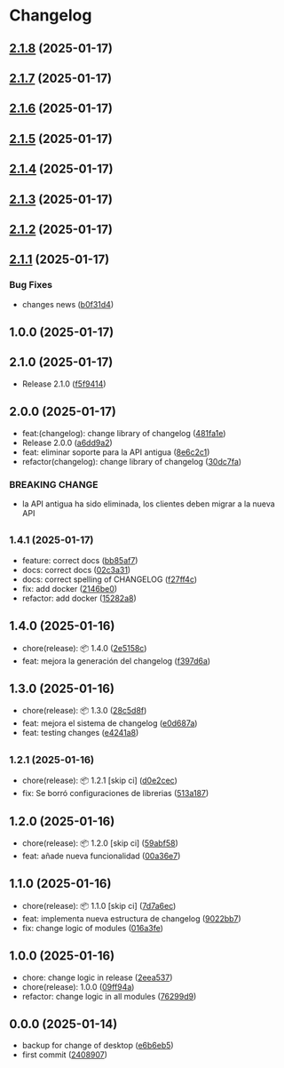 # Changelog

## [2.1.8](https://github.com/github-delfosti/pacasmayo-hexagonal/compare/v2.1.7...v2.1.8) (2025-01-17)

## [2.1.7](https://github.com/github-delfosti/pacasmayo-hexagonal/compare/v2.1.6...v2.1.7) (2025-01-17)

## [2.1.6](https://github.com/github-delfosti/pacasmayo-hexagonal/compare/v2.1.5...v2.1.6) (2025-01-17)

## [2.1.5](https://github.com/github-delfosti/pacasmayo-hexagonal/compare/v2.1.4...v2.1.5) (2025-01-17)

## [2.1.4](https://github.com/github-delfosti/pacasmayo-hexagonal/compare/v2.1.3...v2.1.4) (2025-01-17)

## [2.1.3](https://github.com/github-delfosti/pacasmayo-hexagonal/compare/v2.1.2...v2.1.3) (2025-01-17)

## [2.1.2](https://github.com/github-delfosti/pacasmayo-hexagonal/compare/v2.1.1...v2.1.2) (2025-01-17)

## [2.1.1](https://github.com/github-delfosti/pacasmayo-hexagonal/compare/v2.1.0...v2.1.1) (2025-01-17)


### Bug Fixes

* changes news ([b0f31d4](https://github.com/github-delfosti/pacasmayo-hexagonal/commit/b0f31d4c4635af4b25cf473f74065d4bf4e6b5d9))

## 1.0.0 (2025-01-17)




## 2.1.0 (2025-01-17)

* Release 2.1.0 ([f5f9414](https://github.com/github-delfosti/pacasmayo-hexagonal/commit/f5f9414))



## 2.0.0 (2025-01-17)

* feat:(changelog): change library of changelog ([481fa1e](https://github.com/github-delfosti/pacasmayo-hexagonal/commit/481fa1e))
* Release 2.0.0 ([a6dd9a2](https://github.com/github-delfosti/pacasmayo-hexagonal/commit/a6dd9a2))
* feat: eliminar soporte para la API antigua ([8e6c2c1](https://github.com/github-delfosti/pacasmayo-hexagonal/commit/8e6c2c1))
* refactor(changelog): change library of changelog ([30dc7fa](https://github.com/github-delfosti/pacasmayo-hexagonal/commit/30dc7fa))


### BREAKING CHANGE

* la API antigua ha sido eliminada, los clientes deben migrar a la nueva API


## <small>1.4.1 (2025-01-17)</small>

* feature: correct docs ([bb85af7](https://github.com/github-delfosti/pacasmayo-hexagonal/commit/bb85af7))
* docs: correct docs ([02c3a31](https://github.com/github-delfosti/pacasmayo-hexagonal/commit/02c3a31))
* docs: correct spelling of CHANGELOG ([f27ff4c](https://github.com/github-delfosti/pacasmayo-hexagonal/commit/f27ff4c))
* fix: add docker ([2146be0](https://github.com/github-delfosti/pacasmayo-hexagonal/commit/2146be0))
* refactor: add docker ([15282a8](https://github.com/github-delfosti/pacasmayo-hexagonal/commit/15282a8))



## 1.4.0 (2025-01-16)

* chore(release): 📦 1.4.0 ([2e5158c](https://github.com/github-delfosti/pacasmayo-hexagonal/commit/2e5158c))
* feat: mejora la generación del changelog ([f397d6a](https://github.com/github-delfosti/pacasmayo-hexagonal/commit/f397d6a))



## 1.3.0 (2025-01-16)

* chore(release): 📦 1.3.0 ([28c5d8f](https://github.com/github-delfosti/pacasmayo-hexagonal/commit/28c5d8f))
* feat: mejora el sistema de changelog ([e0d687a](https://github.com/github-delfosti/pacasmayo-hexagonal/commit/e0d687a))
* feat: testing changes ([e4241a8](https://github.com/github-delfosti/pacasmayo-hexagonal/commit/e4241a8))



## <small>1.2.1 (2025-01-16)</small>

* chore(release): 📦 1.2.1 [skip ci] ([d0e2cec](https://github.com/github-delfosti/pacasmayo-hexagonal/commit/d0e2cec))
* fix: Se borró configuraciones de librerias ([513a187](https://github.com/github-delfosti/pacasmayo-hexagonal/commit/513a187))



## 1.2.0 (2025-01-16)

* chore(release): 📦 1.2.0 [skip ci] ([59abf58](https://github.com/github-delfosti/pacasmayo-hexagonal/commit/59abf58))
* feat: añade nueva funcionalidad ([00a36e7](https://github.com/github-delfosti/pacasmayo-hexagonal/commit/00a36e7))



## 1.1.0 (2025-01-16)

* chore(release): 📦 1.1.0 [skip ci] ([7d7a6ec](https://github.com/github-delfosti/pacasmayo-hexagonal/commit/7d7a6ec))
* feat: implementa nueva estructura de changelog ([9022bb7](https://github.com/github-delfosti/pacasmayo-hexagonal/commit/9022bb7))
* fix: change logic of modules ([016a3fe](https://github.com/github-delfosti/pacasmayo-hexagonal/commit/016a3fe))



## 1.0.0 (2025-01-16)

* chore: change logic in release ([2eea537](https://github.com/github-delfosti/pacasmayo-hexagonal/commit/2eea537))
* chore(release): 1.0.0 ([09ff94a](https://github.com/github-delfosti/pacasmayo-hexagonal/commit/09ff94a))
* refactor: change logic in all modules ([76299d9](https://github.com/github-delfosti/pacasmayo-hexagonal/commit/76299d9))



## 0.0.0 (2025-01-14)

* backup for change of desktop ([e6b6eb5](https://github.com/github-delfosti/pacasmayo-hexagonal/commit/e6b6eb5))
* first commit ([2408907](https://github.com/github-delfosti/pacasmayo-hexagonal/commit/2408907))
